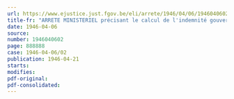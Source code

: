 ```yaml
---
url: https://www.ejustice.just.fgov.be/eli/arrete/1946/04/06/1946040602/justel
title-fr: "ARRETE MINISTERIEL précisant le calcul de l'indemnité gouvernementale pour le transport du lait et de la crème de lait"
date: 1946-04-06
source:
number: 1946040602
page: 888888
case: 1946-04-06/02
publication: 1946-04-21
starts:
modifies:
pdf-original:
pdf-consolidated:
---
```


